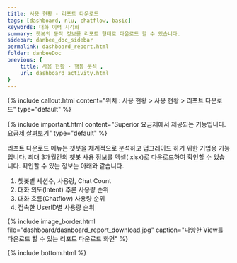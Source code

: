 ```yaml
---
title: 사용 현황 - 리포트 다운로드 
tags: [dashboard, nlu, chatflow, basic]
keywords: 대화 이력 시각화
summary: 챗봇의 동작 정보를 리포트 형태로 다운로드 할 수 있습니다. 
sidebar: danbee_doc_sidebar
permalink: dashboard_report.html
folder: danbeeDoc
previous: {
    title: 사용 현황 - 행동 분석 ,
    url: dashboard_activity.html
}
---
```


{% include callout.html content="위치 : 사용 현황 > 사용 현황 > 리포트 다운로드" type="default" %}

{% include important.html content="Superior 요금제에서 제공되는 기능입니다. [요금제 살펴보기](https://danbee.ai/pricing.html)" type="default" %}

리포트 다운로드 메뉴는 챗봇을 체계적으로 분석하고 업그레이드 하기 위한 기업용 기능입니다. 최대 3개월간의 챗봇 사용 정보를 엑셀(.xlsx)로 다운로드하여 확인할 수 있습니다. 확인할 수 있는 정보는 아래와 같습니다.

1. 챗봇별 세션수, 사용량, Chat Count
2. 대화 의도(Intent) 추론 사용량 순위
3. 대화 흐름(Chatflow) 사용량 순위
4. 접속한 UserID별 사용량 순위

{% include image_border.html file="dashboard/dasnboard_report_download.jpg"  caption="다양한 View를 다운로드 할 수 있는 리포트 다운로드 화면" %}



{% include bottom.html %}
